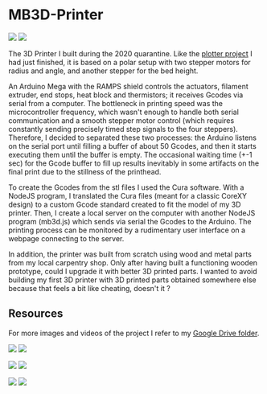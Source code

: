 # MB3D-Printer
![](Records/FinalVersion.jpg) ![](Records/WoodVersion.jpg)

The 3D Printer I built during the 2020 quarantine. Like the [plotter project](https://github.com/bellimarco/DisegnatoreRemoto) I had just finished, it is based on a polar setup with two stepper motors for radius and angle, and another stepper for the bed height.

An Arduino Mega with the RAMPS shield controls the actuators, filament extruder, end stops, heat block and thermistors; it receives Gcodes via serial from a computer. The bottleneck in printing speed was the microcontroller frequency, which wasn't enough to handle both serial communication and a smooth stepper motor control (which requires constantly sending precisely timed step signals to the four steppers). Therefore, I decided to separated these two processes: the Arduino listens on the serial port until filling a buffer of about 50 Gcodes, and then it starts executing them until the buffer is empty. The occasional waiting time (+-1 sec) for the Gcode buffer to fill up results inevitably in some artifacts on the final print due to the stillness of the printhead.

To create the Gcodes from the stl files I used the Cura software. With a NodeJS program, I translated the Cura files (meant for a classic CoreXY design) to a custom Gcode standard created to fit the model of my 3D printer. Then, I create a local server on the computer with another NodeJS program (mb3d.js) which sends via serial the Gcodes to the Arduino. The printing process can be monitored by a rudimentary user interface on a webpage connecting to the server.

In addition, the printer was built from scratch using wood and metal parts from my local carpentry shop. Only after having built a functioning wooden prototype, could I upgrade it with better 3D printed parts. I wanted to avoid building my first 3D printer with 3D printed parts obtained somewhere else because that feels a bit like cheating, doesn't it ?

## Resources
For more images and videos of the project I refer to my [Google Drive folder](https://drive.google.com/drive/folders/1L6Rk5TGIUBfg1ZFhCpQsbyhUCCYRQrp4?usp=share_link).


![](Records/HotendMount1.jpg) ![](Records/HotendMount2.jpg)

![](Records/AngleLeadScrew2.jpg) ![](Records/AngleLeadScrew3.jpg)

![](Records/FanNozzle1.jpg) ![](Records/FanNozzle2.jpg)
